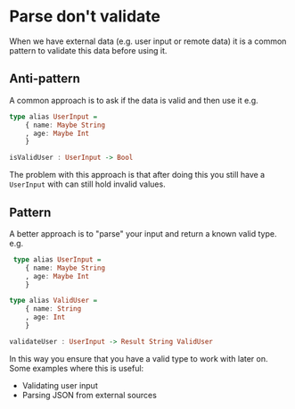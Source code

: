 # Parse don't validate

When we have external data (e.g. user input or remote data) it is a common pattern to validate this data before using it.

## Anti-pattern

A common approach is to ask if the data is valid and then use it e.g.

```haskell
type alias UserInput =
    { name: Maybe String
    , age: Maybe Int
    }

isValidUser : UserInput -> Bool
```

The problem with this approach is that after doing this you still have a `UserInput` with can still hold invalid values.

## Pattern

A better approach is to "parse" your input and return a known valid type. e.g.

```haskell
 type alias UserInput =
    { name: Maybe String
    , age: Maybe Int
    }

type alias ValidUser =
    { name: String
    , age: Int
    }

validateUser : UserInput -> Result String ValidUser
````

In this way you ensure that you have a valid type to work with later on. Some examples where this is useful:

- Validating user input
- Parsing JSON from external sources
